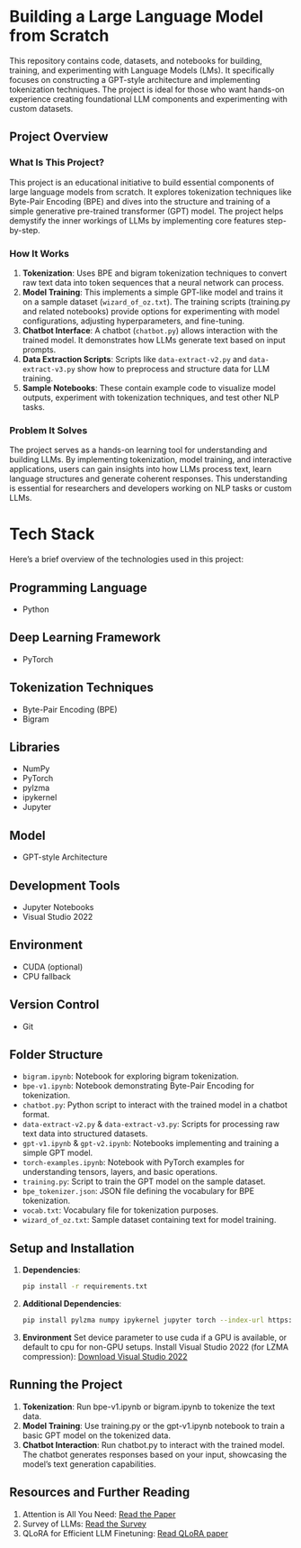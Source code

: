 # Building a Large Language Model from Scratch

This repository contains code, datasets, and notebooks for building, training, and experimenting with Language Models (LMs). It specifically focuses on constructing a GPT-style architecture and implementing tokenization techniques. The project is ideal for those who want hands-on experience creating foundational LLM components and experimenting with custom datasets.

## Project Overview

### What Is This Project?

This project is an educational initiative to build essential components of large language models from scratch. It explores tokenization techniques like Byte-Pair Encoding (BPE) and dives into the structure and training of a simple generative pre-trained transformer (GPT) model. The project helps demystify the inner workings of LLMs by implementing core features step-by-step.

### How It Works

1. **Tokenization**: Uses BPE and bigram tokenization techniques to convert raw text data into token sequences that a neural network can process.
2. **Model Training**: This implements a simple GPT-like model and trains it on a sample dataset (`wizard_of_oz.txt`). The training scripts (training.py and related notebooks) provide options for experimenting with model configurations, adjusting hyperparameters, and fine-tuning.
3. **Chatbot Interface**: A chatbot (`chatbot.py`) allows interaction with the trained model. It demonstrates how LLMs generate text based on input prompts.
4. **Data Extraction Scripts**: Scripts like `data-extract-v2.py` and `data-extract-v3.py` show how to preprocess and structure data for LLM training.
5. **Sample Notebooks**: These contain example code to visualize model outputs, experiment with tokenization techniques, and test other NLP tasks.

### Problem It Solves

The project serves as a hands-on learning tool for understanding and building LLMs. By implementing tokenization, model training, and interactive applications, users can gain insights into how LLMs process text, learn language structures and generate coherent responses. This understanding is essential for researchers and developers working on NLP tasks or custom LLMs.

# Tech Stack

Here’s a brief overview of the technologies used in this project:

## Programming Language
- Python

## Deep Learning Framework
- PyTorch

## Tokenization Techniques
- Byte-Pair Encoding (BPE)
- Bigram

## Libraries
- NumPy
- PyTorch
- pylzma
- ipykernel
- Jupyter

## Model
- GPT-style Architecture

## Development Tools
- Jupyter Notebooks
- Visual Studio 2022

## Environment
- CUDA (optional)
- CPU fallback

## Version Control
- Git

## Folder Structure

- `bigram.ipynb`: Notebook for exploring bigram tokenization.
- `bpe-v1.ipynb`: Notebook demonstrating Byte-Pair Encoding for tokenization.
- `chatbot.py`: Python script to interact with the trained model in a chatbot format.
- `data-extract-v2.py` & `data-extract-v3.py`: Scripts for processing raw text data into structured datasets.
- `gpt-v1.ipynb` & `gpt-v2.ipynb`: Notebooks implementing and training a simple GPT model.
- `torch-examples.ipynb`: Notebook with PyTorch examples for understanding tensors, layers, and basic operations.
- `training.py`: Script to train the GPT model on the sample dataset.
- `bpe_tokenizer.json`: JSON file defining the vocabulary for BPE tokenization.
- `vocab.txt`: Vocabulary file for tokenization purposes.
- `wizard_of_oz.txt`: Sample dataset containing text for model training.

## Setup and Installation

1. **Dependencies**:
   ```bash
   pip install -r requirements.txt
2. **Additional Dependencies**:
   ```bash
   pip install pylzma numpy ipykernel jupyter torch --index-url https://download.pytorch.org/whl/cu118
3. **Environment**
   Set device parameter to use cuda if a GPU is available, or default to cpu for non-GPU setups.
   Install Visual Studio 2022 (for LZMA compression): [Download Visual Studio 2022](https://visualstudio.microsoft.com/downloads/)

## Running the Project
1. **Tokenization**:
    Run bpe-v1.ipynb or bigram.ipynb to tokenize the text data.
2. **Model Training**:
    Use training.py or the gpt-v1.ipynb notebook to train a basic GPT model on the tokenized data.
3. **Chatbot Interaction**:
   Run chatbot.py to interact with the trained model. The chatbot generates responses based on your input, showcasing the model’s text generation capabilities.

## Resources and Further Reading
1. Attention is All You Need: [Read the Paper](https://arxiv.org/pdf/1706.03762.pdf)
2. Survey of LLMs: [Read the Survey](https://arxiv.org/pdf/2303.18223.pdf)
3. QLoRA for Efficient LLM Finetuning: [Read QLoRA paper](https://arxiv.org/pdf/2305.14314.pdf)



